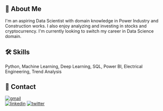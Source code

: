 
## 🚀 About Me
I'm an aspiring Data Scientist with domain knowledge in Power Industry and Construction works. I also enjoy analyzing and investing in stocks and cryptocurrency. I'm currently looking to switch my career in Data Science domain.


## 🛠 Skills
Python, Machine Learning, Deep Learning, SQL, Power BI, Electrical Engineering, Trend Analysis


## 🔗 Contact
[![gmail](https://img.shields.io/badge/Gmail-D14836?style=for-the-badge&logo=gmail&logoColor=white)](tahazafar96@gmail.com/)  
[![linkedin](https://img.shields.io/badge/linkedin-0A66C2?style=for-the-badge&logo=linkedin&logoColor=white)](https://www.linkedin.com/in/tahazafar96/) 
[![twitter](https://img.shields.io/badge/twitter-1DA1F2?style=for-the-badge&logo=twitter&logoColor=white)](https://twitter.com/tahazafar) 

